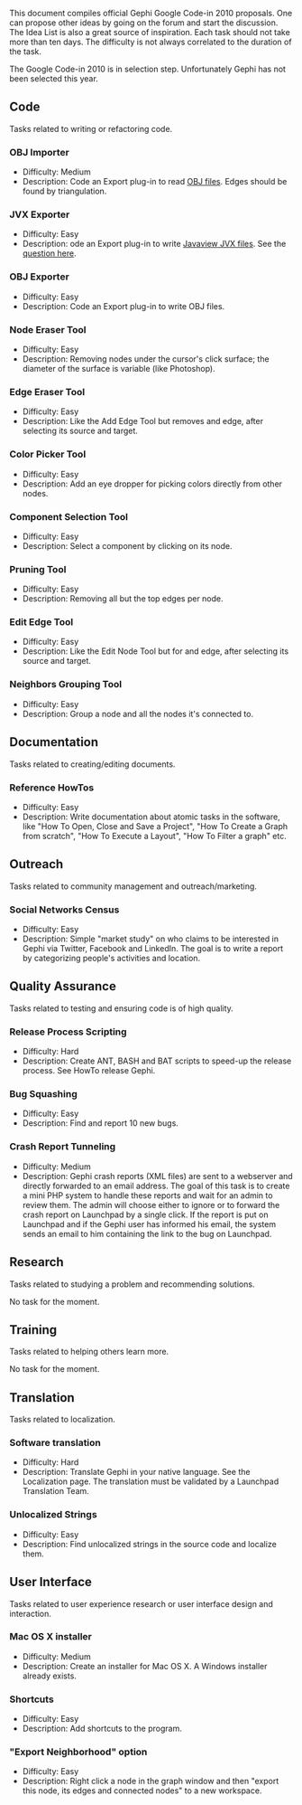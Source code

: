 This document compiles official Gephi Google Code-in 2010 proposals. One can propose other ideas by going on the forum and start the discussion. The Idea List is also a great source of inspiration.
Each task should not take more than ten days. The difficulty is not always correlated to the duration of the task.

The Google Code-in 2010 is in selection step. Unfortunately Gephi has not been selected this year.

## Code

Tasks related to writing or refactoring code.

### OBJ Importer
* Difficulty: Medium
* Description: Code an Export plug-in to read [OBJ files](http://www.wikiwand.com/en/Obj). Edges should be found by triangulation.

### JVX Exporter
* Difficulty: Easy
* Description: ode an Export plug-in to write [Javaview JVX files](http://www.javaview.de/). See the [question here](https://answers.launchpad.net/gephi/+question/120176).

### OBJ Exporter
* Difficulty: Easy
* Description: Code an Export plug-in to write OBJ files.

### Node Eraser Tool
* Difficulty: Easy
* Description: Removing nodes under the cursor's click surface; the diameter of the surface is variable (like Photoshop).

### Edge Eraser Tool
* Difficulty: Easy
* Description: Like the Add Edge Tool but removes and edge, after selecting its source and target.

### Color Picker Tool
* Difficulty: Easy
* Description: Add an eye dropper for picking colors directly from other nodes.

### Component Selection Tool
* Difficulty: Easy
* Description: Select a component by clicking on its node.

### Pruning Tool
* Difficulty: Easy
* Description: Removing all but the top <x> edges per node.

### Edit Edge Tool
* Difficulty: Easy
* Description: Like the Edit Node Tool but for and edge, after selecting its source and target.

### Neighbors Grouping Tool
* Difficulty: Easy
* Description: Group a node and all the nodes it's connected to.

## Documentation

Tasks related to creating/editing documents.

### Reference HowTos
* Difficulty: Easy
* Description: Write documentation about atomic tasks in the software, like 
"How To Open, Close and Save a Project", "How To Create a Graph from scratch", 
"How To Execute a Layout", "How To Filter a graph" etc.

## Outreach

Tasks related to community management and outreach/marketing.

### Social Networks Census
* Difficulty: Easy
* Description: Simple "market study" on who claims to be interested in 
Gephi via Twitter, Facebook and LinkedIn. The goal is to write a report by 
categorizing people's activities and location.

## Quality Assurance

Tasks related to testing and ensuring code is of high quality.

### Release Process Scripting
* Difficulty: Hard
* Description: Create ANT, BASH and BAT scripts to speed-up the release process. See HowTo release Gephi.

### Bug Squashing
* Difficulty: Easy
* Description: Find and report 10 new bugs.

### Crash Report Tunneling
* Difficulty: Medium
* Description: Gephi crash reports (XML files) are sent to a webserver and directly 
forwarded to an email address. The goal of this task is to create a mini PHP system 
to handle these reports and wait for an admin to review them. The admin will choose 
either to ignore or to forward the crash report on Launchpad by a single click. 
If the report is put on Launchpad and if the Gephi user has informed his email, the 
system sends an email to him containing the link to the bug on Launchpad.

## Research

Tasks related to studying a problem and recommending solutions.

No task for the moment.

## Training

Tasks related to helping others learn more.

No task for the moment.

## Translation

Tasks related to localization.

### Software translation
* Difficulty: Hard
* Description: Translate Gephi in your native language. See the Localization page. 
The translation must be validated by a Launchpad Translation Team.

### Unlocalized Strings
* Difficulty: Easy
* Description: Find unlocalized strings in the source code and localize them.

## User Interface

Tasks related to user experience research or user interface design and interaction.

### Mac OS X installer
* Difficulty: Medium
* Description: Create an installer for Mac OS X. A Windows installer already exists.

### Shortcuts
* Difficulty: Easy
* Description: Add shortcuts to the program.

### "Export Neighborhood" option
* Difficulty: Easy
* Description: Right click a node in the graph window and then "export this node, its edges and connected nodes" to a new workspace.